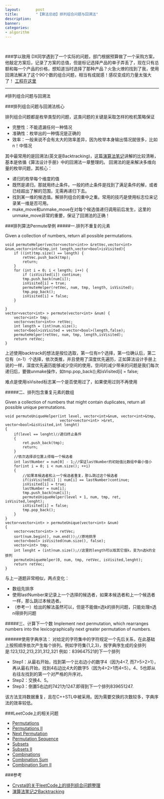 ```yaml
---
layout:       post
title:        "【算法总结】排列组合问题与回溯法"
description: 
banner: 
categories: 
- algorithm
---
```


<br />


###学以致用
DX同学遇到了一个实际的问题，部门根据预算做了一个采购方案，他敲定方案后，记录了方案的总值，但是标记选择产品的单子弄丢了，现在只有总额和每一个产品的价格，想知道当时选择了那种产品？火急火燎的找到了我，使用回溯法解决了这个90个数的组合问题，相当有成就感！感叹变成的力量太强大了！
[工程在这里](https://github.com/buptjz/KSum)

---
#排列组合问题与回溯法



###排列组合问题与回溯法核心

排列组合问题都是枚举类型的问题，这类问题的关键是采取怎样的枚机策略保证

- 完整性：不能遗漏任何一种情况
- 准确性：枚举出的一种情况是正确的
- 效率：一般来说不会有太大的效率差异，因为枚举本身输出情况就很多，比如n！中情况

其中最常用的是回溯法(英文是Backtracking)，这篇[演算法笔记](http://www.csie.ntnu.edu.tw/~u91029/Backtracking.html)讲解的比较清晰，基本是依循《算法设计手册》中的回溯法一章整理的。
回溯法的是来解决多维向量的枚举问题，其核心：

- 递归的枚举每个维度的值
- 既然是递归，那就用终止条件。一般的终止条件是找到了满足条件的解，或者已经超出了解的范围，无需再递归下去。
- 找到某一维的候选值。解排列组合的重中之重。常用的技巧是使用标志位来记录某一维是否可用。
- make_move和unmake_move在对每个候选值递归调用前后发生，这里的unmake_move非常的重要，保证了回溯法的正确！


###排列算法Permute举例
#####一.排列不重复的元素

Given a collection of numbers, return all possible permutations. 

```
void permuteHelper(vector<vector<int>> &retVec,vector<int> &num,vector<int>&tmp,int length,vector<bool>isVisited){
    if ((int)tmp.size() == length) {
        retVec.push_back(tmp);
        return;
    }
    for (int i = 0; i < length; i++) {
        if (isVisited[i]) continue;
        tmp.push_back(num[i]);
        isVisited[i] = true;
        permuteHelper(retVec, num, tmp, length, isVisited);
        tmp.pop_back();
        isVisited[i] = false;
    }
    
}
vector<vector<int> > permute(vector<int> &num) {
    vector<int> tmp;
    vector<vector<int>> retVec;
    int length = (int)num.size();
    vector<bool>isVisited = vector<bool>(length,false);
    permuteHelper(retVec, num, tmp, length,isVisited);
    return retVec;
}
```
上述使用backtrack的想法是按位选取，第一位有n个选择，第一位确认后，第二位有（n-1）个选择，依次类推，并且使用了深度优先遍历，正如算法设计手册上说的一样，深度优先遍历能够减少空间的使用，空间的减少带来的问题是我们每次递归后，要做unmake操作，如tmp.pop_back();和isVisited[i] = false;

难点是使用isVisited标志某一个是否使用过了，如果使用过则不再使用

#####二、排列包含重复元素的数组

Given a collection of numbers that might contain duplicates, return all possible unique permutations. 

```
void permuteUniqueHelper(int level, vector<int>&num, vector<int>&tmp,
                         vector<vector<int> >&ret, vector<bool>&isVisited,int lenght)
{
    if(level == lenght)//递归终止条件
    {
        ret.push_back(tmp);
        return;
    }
    //依次选择该位置上得每一个候选者
    int lastNumber = num[0] - 1;//保证lastNumber的初始值比数组中最小值小
    for(int i = 0; i < num.size(); ++i)
    {
        //如果本候选者和上一个候选者重复，那么跳过这个候选者
        if(isVisited[i] || num[i] == lastNumber)continue;
        isVisited[i] = true;
        lastNumber = num[i];
        tmp.push_back(num[i]);
        permuteUniqueHelper(level + 1, num, tmp, ret, isVisited,lenght);
        isVisited[i] = false;
        tmp.pop_back();
    }
}
vector<vector<int> > permuteUnique(vector<int> &num)
{
    vector<vector<int> > retVec;
    sort(num.begin(), num.end());//原地排序
    vector<bool> isVisited(num.size(), false);
    vector<int> tmp;
    int lenght = (int)num.size();//这里的length可以取其它值k，变为n选k的全排列
    permuteUniqueHelper(0, num, tmp, retVec, isVisited,lenght);
    return retVec;
}
```
与上一道题非常相似，两点变化：

- 数组先排序
- 使用lastNumber来记录上一个选择的候选者，如果本候选者和上一个候选者一样，那么跳过本候选者。
- （参考一）给出的解法虽然可以，但是不能做n选k的排列问题，只能处理n选n得排列问题

#####三、计算下一个数
Implement next permutation, which rearranges numbers into the lexicographically next greater permutation of numbers. 

######使用字典序法：
对给定的字符集中的字符规定一个先后关系，在此基础上按照顺序依次产生每个排列。例如字符集{1,2,3}，按字典序生成的全排列是:123,132,213,231,312,321
例如：839647521的下一个排列

- Step1：从最右开始，找到第一个比右边小的数字4（因为4<7, 而7>5>2>1），再从最右开始，找到4右边比4大的数字5（因为4>2>1而4<5）。4、5也即从右往左找到的第一个对严格的升序对。
- Step2：交换4、5。
- Step3：倒置5右边的7421为1247.即得到下一个排列839651247.

该方法支持数据重复，且在C++STL中被采用。因为需要交换的次数较多，字典序法的效率较低。



###LeetCode上的相关问题
- [Permutations](http://oj.leetcode.com/problems/permutations/)
- [Permutations II](http://oj.leetcode.com/problems/permutations-ii/)
- [Next Permutation](http://oj.leetcode.com/problems/next-permutation/)
- [Permutation Sequence](http://oj.leetcode.com/problems/permutation-sequence/)
- [Subsets](http://oj.leetcode.com/problems/subsets/)
- [Subsets II](http://oj.leetcode.com/problems/subsets-ii/)
- [Combinations](http://oj.leetcode.com/problems/combinations/)
- [Combination Sum](http://oj.leetcode.com/problems/combination-sum/)
- [Combination Sum II](http://oj.leetcode.com/problems/combination-sum-ii/)

###参考
- [Crystal的关于leetCode上的排列组合问题整理](http://cuijing.org/interview/summary-of-permutation-and-combination-in-leetcode.html)
- [演算法笔记之Backtracking](http://www.csie.ntnu.edu.tw/~u91029/Backtracking.html)